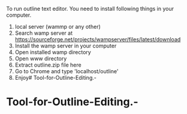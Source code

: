 To run outline text editor. 
You need to install following things in your computer.

1. local server (wammp or any other)
2. Search wamp server at https://sourceforge.net/projects/wampserver/files/latest/download
3. Install the wamp server in your computer
4. Open installed wamp directory
5. Open www directory
6. Extract outline.zip file here
7. Go to Chrome and type 'localhost/outline'
8. Enjoy# Tool-for-Outline-Editing.-
# Tool-for-Outline-Editing.-
